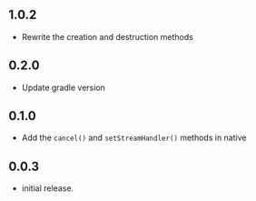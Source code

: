 ## 1.0.2

* Rewrite the creation and destruction methods

## 0.2.0

* Update gradle version

## 0.1.0

* Add the `cancel()` and `setStreamHandler()` methods in native

## 0.0.3

* initial release.
